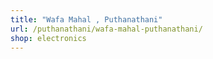 ```yaml
---
title: "Wafa Mahal , Puthanathani"
url: /puthanathani/wafa-mahal-puthanathani/
shop: electronics
---
```

